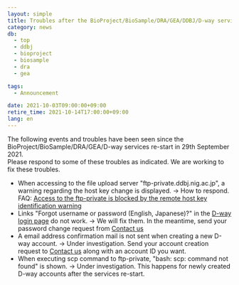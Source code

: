 ```yaml
---
layout: simple
title: Troubles after the BioProject/BioSample/DRA/GEA/DDBJ/D-way services re-start
category: news
db:
  - top
  - ddbj
  - bioproject
  - biosample
  - dra
  - gea

tags:
  - Announcement

date: 2021-10-03T09:00:00+09:00
retire_time: 2021-10-14T17:00:00+09:00
lang: en
---
```


The following events and troubles have been seen since the BioProject/BioSample/DRA/GEA/D-way services re-start in 29th September 2021.    
Please respond to some of these troubles as indicated. We are working to fix these troubles.

* When accessing to the file upload server "ftp-private.ddbj.nig.ac.jp", a warning regarding the host key change is displayed. → How to respond. FAQ: [Access to the ftp-private is blocked by the remote host key identification warning](/faq/en/known-hosts-e.html)    
* Links "Forgot username or password (English, Japanese)?" in the [D-way login page](https://ddbj.nig.ac.jp/D-way/login_form) do not work. → We will fix them. In the meantime, send your password change request from [Contact us](/contact-ddbj-e.html)
* A email address confirmation mail is not sent when creating a new D-way account. → Under investigation. Send your account creation request to [Contact us](/contact-ddbj-e.html) along with an account ID you want.   
* When executing scp command to ftp-private, "bash: scp: command not found" is shown. → Under investigation. This happens for newly created D-way accounts after the services re-start. 
